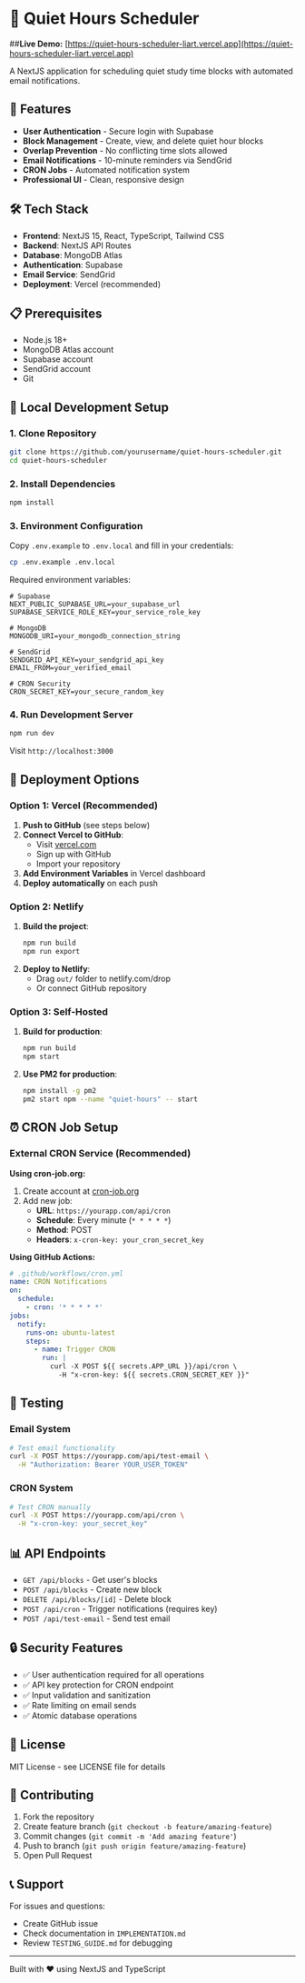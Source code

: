 # 🔔 Quiet Hours Scheduler
##**Live Demo:** [https://quiet-hours-scheduler-liart.vercel.app](https://quiet-hours-scheduler-liart.vercel.app)

A NextJS application for scheduling quiet study time blocks with automated email notifications.

## 🚀 Features

- **User Authentication** - Secure login with Supabase
- **Block Management** - Create, view, and delete quiet hour blocks
- **Overlap Prevention** - No conflicting time slots allowed
- **Email Notifications** - 10-minute reminders via SendGrid
- **CRON Jobs** - Automated notification system
- **Professional UI** - Clean, responsive design

## 🛠️ Tech Stack

- **Frontend**: NextJS 15, React, TypeScript, Tailwind CSS
- **Backend**: NextJS API Routes
- **Database**: MongoDB Atlas
- **Authentication**: Supabase
- **Email Service**: SendGrid
- **Deployment**: Vercel (recommended)

## 📋 Prerequisites

- Node.js 18+ 
- MongoDB Atlas account
- Supabase account
- SendGrid account
- Git

## 🔧 Local Development Setup

### 1. Clone Repository
```bash
git clone https://github.com/yourusername/quiet-hours-scheduler.git
cd quiet-hours-scheduler
```

### 2. Install Dependencies
```bash
npm install
```

### 3. Environment Configuration
Copy `.env.example` to `.env.local` and fill in your credentials:

```bash
cp .env.example .env.local
```

Required environment variables:
```env
# Supabase
NEXT_PUBLIC_SUPABASE_URL=your_supabase_url
SUPABASE_SERVICE_ROLE_KEY=your_service_role_key

# MongoDB
MONGODB_URI=your_mongodb_connection_string

# SendGrid
SENDGRID_API_KEY=your_sendgrid_api_key
EMAIL_FROM=your_verified_email

# CRON Security
CRON_SECRET_KEY=your_secure_random_key
```

### 4. Run Development Server
```bash
npm run dev
```

Visit `http://localhost:3000`

## 🚀 Deployment Options

### Option 1: Vercel (Recommended)

1. **Push to GitHub** (see steps below)
2. **Connect Vercel to GitHub**:
   - Visit [vercel.com](https://vercel.com)
   - Sign up with GitHub
   - Import your repository
3. **Add Environment Variables** in Vercel dashboard
4. **Deploy automatically** on each push

### Option 2: Netlify

1. **Build the project**:
   ```bash
   npm run build
   npm run export
   ```
2. **Deploy to Netlify**:
   - Drag `out/` folder to netlify.com/drop
   - Or connect GitHub repository

### Option 3: Self-Hosted

1. **Build for production**:
   ```bash
   npm run build
   npm start
   ```
2. **Use PM2 for production**:
   ```bash
   npm install -g pm2
   pm2 start npm --name "quiet-hours" -- start
   ```

## ⏰ CRON Job Setup

### External CRON Service (Recommended)

**Using cron-job.org:**
1. Create account at [cron-job.org](https://cron-job.org)
2. Add new job:
   - **URL**: `https://yourapp.com/api/cron`
   - **Schedule**: Every minute (`* * * * *`)
   - **Method**: POST
   - **Headers**: `x-cron-key: your_cron_secret_key`

**Using GitHub Actions:**
```yaml
# .github/workflows/cron.yml
name: CRON Notifications
on:
  schedule:
    - cron: '* * * * *'
jobs:
  notify:
    runs-on: ubuntu-latest
    steps:
      - name: Trigger CRON
        run: |
          curl -X POST ${{ secrets.APP_URL }}/api/cron \
            -H "x-cron-key: ${{ secrets.CRON_SECRET_KEY }}"
```

## 🧪 Testing

### Email System
```bash
# Test email functionality
curl -X POST https://yourapp.com/api/test-email \
  -H "Authorization: Bearer YOUR_USER_TOKEN"
```

### CRON System
```bash
# Test CRON manually
curl -X POST https://yourapp.com/api/cron \
  -H "x-cron-key: your_secret_key"
```

## 📊 API Endpoints

- `GET /api/blocks` - Get user's blocks
- `POST /api/blocks` - Create new block
- `DELETE /api/blocks/[id]` - Delete block
- `POST /api/cron` - Trigger notifications (requires key)
- `POST /api/test-email` - Send test email

## 🔒 Security Features

- ✅ User authentication required for all operations
- ✅ API key protection for CRON endpoint
- ✅ Input validation and sanitization
- ✅ Rate limiting on email sends
- ✅ Atomic database operations

## 📝 License

MIT License - see LICENSE file for details

## 🤝 Contributing

1. Fork the repository
2. Create feature branch (`git checkout -b feature/amazing-feature`)
3. Commit changes (`git commit -m 'Add amazing feature'`)
4. Push to branch (`git push origin feature/amazing-feature`)
5. Open Pull Request

## 📞 Support

For issues and questions:
- Create GitHub issue
- Check documentation in `IMPLEMENTATION.md`
- Review `TESTING_GUIDE.md` for debugging

---

Built with ❤️ using NextJS and TypeScript
